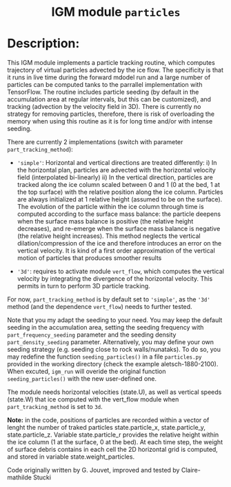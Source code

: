 
### <h1 align="center" id="title">IGM module `particles` </h1>

# Description:

This IGM module implements a particle tracking routine, which computes trajectory of virtual particles advected by the ice flow. The specificity is that it runs in live time during the forward mdodel run and a large number of particles can be computed tanks to the parrallel implementation with TensorFlow. The routine includes particle seeding (by default in the accumulation area at regular intervals, but this can be customized), and tracking (advection by the velocity field in 3D). There is currently no strategy for removing particles, therefore, there is risk of overloading the memory when using this routine as it is for long time and/or with intense seeding.

 There are currently 2 implementations (switch with parameter `part_tracking_method`):

- `'simple'`: Horizontal and vertical directions are treated differently: i) In the horizontal plan, particles are advected with the horizontal velocity field (interpolated bi-linearly) ii) In the vertical direction, particles are tracked along the ice column scaled between 0 and 1 (0 at the bed, 1 at the top surface) with the  relative position along the ice column. Particles are always initialized at 1 relative height (assumed to be on the surface). The evolution of the particle within the ice column through time is computed according to the surface mass balance: the particle deepens when the surface mass balance is positive (the relative height decreases), and re-emerge when the surface mass balance is negative (the relative height increases). This method neglects the vertical dilation/compression of the ice and therefore introduces an error on the vertical velocity. It is kind of a first order approximation of the vertical motion of particles that produces smoother results

- `'3d'`: requires to activate module `vert_flow`, which computes the vertical velocity by integrating the divergence of the horizontal velocity. This permits in turn to perform 3D particle tracking.

For now, `part_tracking_method` is by default set to  `'simple'`, as the  `'3d'` method (and the dependence `vert_flow`) needs to further tested.

Note that you my adapt the seeding to your need. You may keep the default seeding in the accumulation area, setting the seeding frequency with `part_frequency_seeding` parameter and the seeding density `part_density_seeding` parameter. Alternatively, you may define your own seeding strategy (e.g. seeding close to rock walls/nunataks). To do so, you may redefine the function `seeding_particles()` in a file `particles.py` provided in the working directory (check the example aletsch-1880-2100). When excuted, `igm_run` will overide the original function `seeding_particles()` with the new user-defined one.

The module needs horizontal velocities (state.U), as well as vertical speeds (state.W) that ice computed with the vert_flow module when `part_tracking_method` is set to `3d`. 

**Note:** in the code, positions of particles are recorded within a vector of lenght the number of traked particles state.particle_x, state.particle_y, state.particle_z. Variable state.particle_r provides the relative height within the ice column (1 at the surface, 0 at the bed). At each time step, the weight of surface debris contains in each cell the 2D horizontal grid is computed, and stored in variable state.weight_particles.

Code originally written by G. Jouvet, improved and tested by Claire-mathilde Stucki
